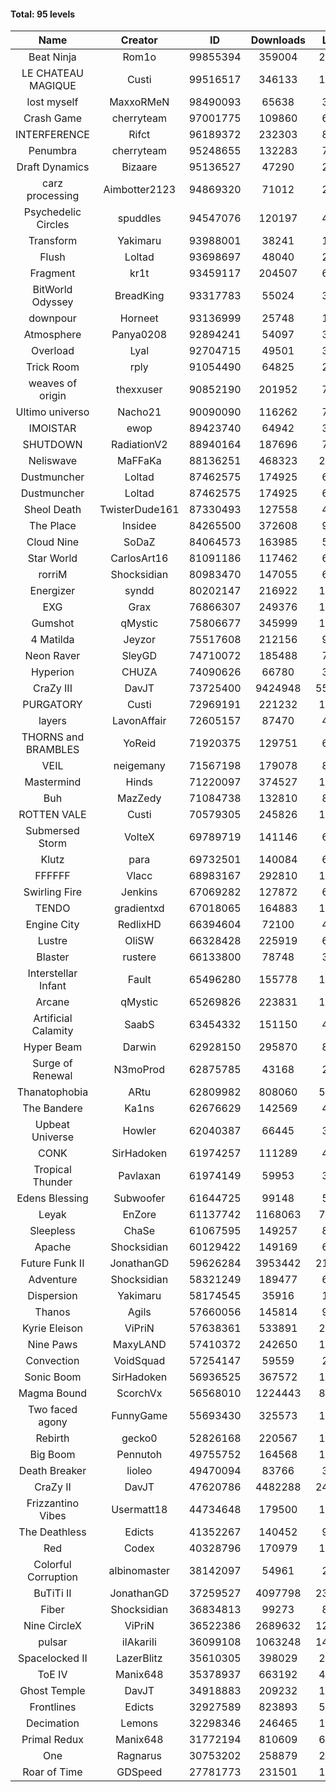 #### Total: 95 levels

| Name | Creator | ID | Downloads | Likes |
|:---:|:---:|:---:|:---:|:---:|
| Beat Ninja | Rom1o | 99855394 | 359004 | 25021
| LE CHATEAU MAGIQUE | Custi | 99516517 | 346133 | 15336
| lost myself | MaxxoRMeN | 98490093 | 65638 | 3615
| Crash Game | cherryteam | 97001775 | 109860 | 6530
| INTERFERENCE | Rifct | 96189372 | 232303 | 8247
| Penumbra | cherryteam | 95248655 | 132283 | 7295
| Draft Dynamics | Bizaare | 95136527 | 47290 | 2652
| carz processing | Aimbotter2123 | 94869320 | 71012 | 2290
| Psychedelic Circles | spuddles | 94547076 | 120197 | 4972
| Transform | Yakimaru | 93988001 | 38241 | 1724
| Flush | Loltad | 93698697 | 48040 | 2270
| Fragment | kr1t | 93459117 | 204507 | 6433
| BitWorld Odyssey | BreadKing | 93317783 | 55024 | 3782
| downpour | Horneet | 93136999 | 25748 | 1548
| Atmosphere | Panya0208 | 92894241 | 54097 | 3587
| Overload | Lyal | 92704715 | 49501 | 3029
| Trick Room | rply | 91054490 | 64825 | 2912
| weaves of origin  | thexxuser | 90852190 | 201952 | 7189
| Ultimo universo | Nacho21 | 90090090 | 116262 | 7997
| IMOISTAR | ewop | 89423740 | 64942 | 3152
| SHUTDOWN | RadiationV2 | 88940164 | 187696 | 7258
| Neliswave | MaFFaKa | 88136251 | 468323 | 24271
| Dustmuncher | Loltad | 87462575 | 174925 | 6652
| Dustmuncher | Loltad | 87462575 | 174925 | 6652
| Sheol Death | TwisterDude161 | 87330493 | 127558 | 4817
| The  Place | Insidee | 84265500 | 372608 | 9840
| Cloud Nine | SoDaZ | 84064573 | 163985 | 5516
| Star World | CarlosArt16 | 81091186 | 117462 | 6174
| rorriM | Shocksidian | 80983470 | 147055 | 6583
| Energizer | syndd | 80202147 | 216922 | 11751
| EXG | Grax | 76866307 | 249376 | 12253
| Gumshot | qMystic | 75806677 | 345999 | 18354
| 4 Matilda | Jeyzor | 75517608 | 212156 | 9875
| Neon Raver | SleyGD | 74710072 | 185488 | 7540
| Hyperion | CHUZA | 74090626 | 66780 | 3655
| CraZy III | DavJT | 73725400 | 9424948 | 557893
| PURGATORY | Custi | 72969191 | 221232 | 10890
| layers | LavonAffair | 72605157 | 87470 | 4136
| THORNS and BRAMBLES | YoReid | 71920375 | 129751 | 6843
| VEIL | neigemany | 71567198 | 179078 | 8342
| Mastermind | Hinds | 71220097 | 374527 | 17721
| Buh | MazZedy | 71084738 | 132810 | 8041
| ROTTEN VALE | Custi | 70579305 | 245826 | 11017
| Submersed Storm |  VolteX | 69789719 | 141146 | 6813
| Klutz | para | 69732501 | 140084 | 6769
| FFFFFF | Vlacc | 68983167 | 292810 | 12785
| Swirling Fire | Jenkins | 67069282 | 127872 | 6067
| TENDO | gradientxd | 67018065 | 164883 | 10293
| Engine City | RedlixHD | 66394604 | 72100 | 4577
| Lustre | OliSW | 66328428 | 225919 | 6248
| Blaster | rustere | 66133800 | 78748 | 3209
| Interstellar Infant | Fault | 65496280 | 155778 | 11486
| Arcane | qMystic | 65269826 | 223831 | 18449
| Artificial Calamity | SaabS | 63454332 | 151150 | 4731
| Hyper Beam | Darwin | 62928150 | 295870 | 8720
| Surge of Renewal | N3moProd | 62875785 | 43168 | 2767
| Thanatophobia | ARtu | 62809982 | 808060 | 50940
| The Bandere | Ka1ns | 62676629 | 142569 | 4872
| Upbeat Universe | Howler | 62040387 | 66445 | 3657
| CONK | SirHadoken | 61974257 | 111289 | 4587
| Tropical Thunder | Pavlaxan | 61974149 | 59953 | 3592
| Edens Blessing | Subwoofer | 61644725 | 99148 | 5576
| Leyak | EnZore | 61137742 | 1168063 | 71879
| Sleepless | ChaSe | 61067595 | 149257 | 8751
| Apache | Shocksidian | 60129422 | 149169 | 6994
| Future Funk II | JonathanGD | 59626284 | 3953442 | 213899
| Adventure | Shocksidian | 58321249 | 189477 | 6662
| Dispersion | Yakimaru | 58174545 | 35916 | 1929
| Thanos | Agils | 57660056 | 145814 | 9547
| Kyrie Eleison | ViPriN | 57638361 | 533891 | 23169
| Nine Paws | MaxyLAND | 57410372 | 242650 | 15540
| Convection | VoidSquad | 57254147 | 59559 | 2840
| Sonic Boom | SirHadoken | 56936525 | 367572 | 12204
| Magma Bound | ScorchVx | 56568010 | 1224443 | 86523
| Two faced agony | FunnyGame | 55693430 | 325573 | 16019
| Rebirth | gecko0 | 52826168 | 220567 | 14717
| Big Boom | Pennutoh | 49755752 | 164568 | 11429
| Death Breaker | lioleo | 49470094 | 83766 | 3983
| CraZy II | DavJT | 47620786 | 4482288 | 243769
| Frizzantino Vibes | Usermatt18 | 44734648 | 179500 | 12615
| The Deathless | Edicts | 41352267 | 140452 | 9782
| Red | Codex | 40328796 | 170979 | 11396
| Colorful Corruption | albinomaster | 38142097 | 54961 | 2340
| BuTiTi II | JonathanGD | 37259527 | 4097798 | 231424
| Fiber | Shocksidian | 36834813 | 99273 | 8379
| Nine CircleX | ViPriN | 36522386 | 2689632 | 123383
| pulsar | iIAkariIi | 36099108 | 1063248 | 148641
| Spacelocked II | LazerBlitz | 35610305 | 398029 | 29565
| ToE IV  | Manix648 | 35378937 | 663192 | 44713
| Ghost Temple | DavJT | 34918883 | 209232 | 14639
| Frontlines | Edicts | 32927589 | 823893 | 54204
| Decimation | Lemons | 32298346 | 246465 | 19583
| Primal Redux | Manix648 | 31772194 | 810609 | 60122
| One | Ragnarus | 30753202 | 258879 | 22462
| Roar of Time | GDSpeed | 27781773 | 231501 | 18220
